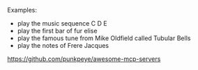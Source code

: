 Examples:

- play the music sequence  C D E
- play the first bar of fur elise
- play the famous tune from Mike Oldfield called Tubular Bells
- play the notes of Frere Jacques

https://github.com/punkpeye/awesome-mcp-servers